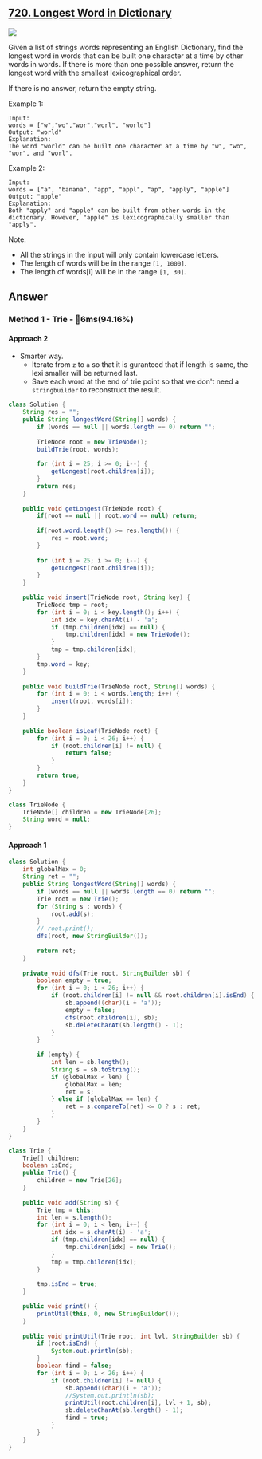 ## [720. Longest Word in Dictionary](https://leetcode.com/problems/longest-word-in-dictionary/)

![](https://github.com/weltond/DataStructure/blob/master/easy.PNG)

Given a list of strings words representing an English Dictionary, find the longest word in words that can be built one character at a time by other words in words. If there is more than one possible answer, return the longest word with the smallest lexicographical order.

If there is no answer, return the empty string.

Example 1:

```
Input: 
words = ["w","wo","wor","worl", "world"]
Output: "world"
Explanation: 
The word "world" can be built one character at a time by "w", "wo", "wor", and "worl".
```

Example 2:

```
Input: 
words = ["a", "banana", "app", "appl", "ap", "apply", "apple"]
Output: "apple"
Explanation: 
Both "apply" and "apple" can be built from other words in the dictionary. However, "apple" is lexicographically smaller than "apply".
```

Note:

- All the strings in the input will only contain lowercase letters.
- The length of words will be in the range `[1, 1000]`.
- The length of words[i] will be in the range `[1, 30]`.

## Answer
### Method 1 - Trie - :rocket:6ms(94.16%)

#### Approach 2

- Smarter way.
  - Iterate from `z` to `a` so that it is guranteed that if length is same, the lexi smaller will be returned last.
  - Save each word at the end of trie point so that we don't need a `stringbuilder` to reconstruct the result.
  
```java
class Solution {
    String res = "";
    public String longestWord(String[] words) {
        if (words == null || words.length == 0) return "";
        
        TrieNode root = new TrieNode();
        buildTrie(root, words);
        
        for (int i = 25; i >= 0; i--) {
            getLongest(root.children[i]);
        }
        return res;
    }
    
    public void getLongest(TrieNode root) {
        if(root == null || root.word == null) return;
       
        if(root.word.length() >= res.length()) {
            res = root.word;
        } 
        
        for (int i = 25; i >= 0; i--) {
            getLongest(root.children[i]);  
        }
    }
    
    public void insert(TrieNode root, String key) {
        TrieNode tmp = root;
        for (int i = 0; i < key.length(); i++) {
            int idx = key.charAt(i) - 'a';
            if (tmp.children[idx] == null) {
                tmp.children[idx] = new TrieNode();
            }
            tmp = tmp.children[idx];
        }
        tmp.word = key;
    }
    
    public void buildTrie(TrieNode root, String[] words) {
        for (int i = 0; i < words.length; i++) {
            insert(root, words[i]);
        }
    }
    
    public boolean isLeaf(TrieNode root) {
        for (int i = 0; i < 26; i++) {
            if (root.children[i] != null) {
                return false;
            }
        }
        return true;
    }
} 

class TrieNode {
    TrieNode[] children = new TrieNode[26];
    String word = null;
}
```

#### Approach 1
```java
class Solution {
    int globalMax = 0;
    String ret = "";
    public String longestWord(String[] words) {
        if (words == null || words.length == 0) return "";
        Trie root = new Trie();
        for (String s : words) {
            root.add(s);
        }
        // root.print();
        dfs(root, new StringBuilder());
        
        return ret;
    }
    
    private void dfs(Trie root, StringBuilder sb) {
        boolean empty = true;
        for (int i = 0; i < 26; i++) {
            if (root.children[i] != null && root.children[i].isEnd) {
                sb.append((char)(i + 'a'));
                empty = false;
                dfs(root.children[i], sb);
                sb.deleteCharAt(sb.length() - 1);
            }
        }
        
        if (empty) {
            int len = sb.length();
            String s = sb.toString();
            if (globalMax < len) {
                globalMax = len;
                ret = s;
            } else if (globalMax == len) {
                ret = s.compareTo(ret) <= 0 ? s : ret;
            }
        }
    }
}

class Trie {
    Trie[] children;
    boolean isEnd;
    public Trie() {
        children = new Trie[26];
    }
    
    public void add(String s) {
        Trie tmp = this;
        int len = s.length();
        for (int i = 0; i < len; i++) {
            int idx = s.charAt(i) - 'a';
            if (tmp.children[idx] == null) {
                tmp.children[idx] = new Trie();
            }
            tmp = tmp.children[idx];
        }
        
        tmp.isEnd = true;
    }
    
    public void print() {
        printUtil(this, 0, new StringBuilder());
    }
    
    public void printUtil(Trie root, int lvl, StringBuilder sb) {
        if (root.isEnd) {
            System.out.println(sb);
        }
        boolean find = false;
        for (int i = 0; i < 26; i++) {
            if (root.children[i] != null) {
                sb.append((char)(i + 'a'));
                //System.out.println(sb);
                printUtil(root.children[i], lvl + 1, sb);
                sb.deleteCharAt(sb.length() - 1);
                find = true;
            }
        }
    }
}
```
